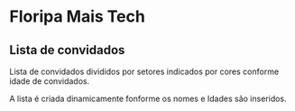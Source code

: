 # Floripa Mais Tech

## Lista de convidados

Lista de convidados divididos por setores indicados por cores conforme idade de convidados.

A lista é criada dinamicamente fonforme os nomes e Idades são inseridos.
